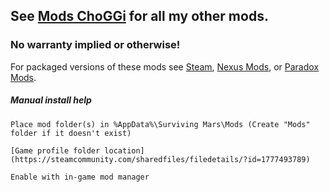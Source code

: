 ## See [Mods ChoGGi](Mods%20ChoGGi/) for all my other mods.

### No warranty implied or otherwise!

For packaged versions of these mods see [Steam](https://steamcommunity.com/workshop/filedetails/?id=1411210466), [Nexus Mods](https://www.nexusmods.com/survivingmars/users/659381?tab=user+files), or [Paradox Mods](https://mods.paradoxplaza.com/games/surviving_mars?orderBy=desc&search=choggi&sortBy=updated).

##### Manual install help
```
Place mod folder(s) in %AppData%\Surviving Mars\Mods (Create "Mods" folder if it doesn't exist)

[Game profile folder location](https://steamcommunity.com/sharedfiles/filedetails/?id=1777493789)

Enable with in-game mod manager
```
